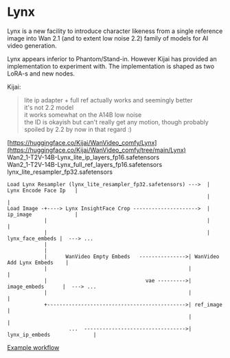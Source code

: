 # Lynx

Lynx is a new facility to introduce character likeness from a single reference image
into Wan 2.1 (and to extent low noise 2.2) family of models for AI video generation.

Lynx appears inferior to Phantom/Stand-in.
However Kijai has provided an implementation to experiment with.
The implementation is shaped as two LoRA-s and new nodes.

Kijai:
> lite ip adapter + full ref actually works and seemingly better  
> it's not 2.2 model  
> it works somewhat on the A14B low noise  
> the ID is okayish but can't really get any motion, though probably spoiled by 2.2 by now in that regard :)

[https://huggingface.co/Kijai/WanVideo_comfy/Lynx](https://huggingface.co/Kijai/WanVideo_comfy/tree/main/Lynx)   
Wan2_1-T2V-14B-Lynx_lite_ip_layers_fp16.safetensors  
Wan2_1-T2V-14B-Lynx_full_ref_layers_fp16.safetensors  
lynx_lite_resampler_fp32.safetensors

```                                                              
Load Lynx Resampler (lynx_lite_resampler_fp32.safetensors) --->  | Lynx Encode Face Ip   |
                                                                 |                       |
Load Image -+----> Lynx InsightFace Crop --------------------->  | ip_image              |
            |                                                    |                       |
            |                                                    |      lynx_face_embeds |  ---> ...
            |
            |
            |      WanVideo Empty Embeds   --------------->| WanVideo Add Lynx Embeds    |
            |                                              |                             |
            |                                vae --------->|           image_embeds      |  ---> ...
            |                                              |                             |
            +--------------------------------------------->| ref_image                   |
                                                           |                             |
                    ...  --------------------------------->| lynx_ip_embeds              |
```

[Example workflow](https://github.com/kijai/ComfyUI-WanVideoWrapper/blob/main/example_workflows/wanvideo_T2V_14B_lynx_example_01.json)